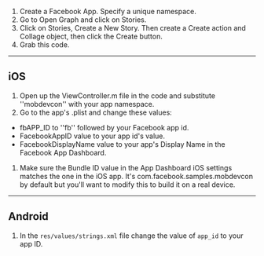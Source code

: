  1. Create a Facebook App. Specify a unique namespace.
 1. Go to Open Graph and click on Stories.
 1. Click on Stories, Create a New Story. Then create a Create action and Collage object, then click the Create button.
 1. Grab this code.

---
## iOS

 1. Open up the ViewController.m file in the code and substitute ''mobdevcon'' with your app namespace.
 1. Go to the app's .plist and change these values:
   
  + fbAPP_ID to ''fb'' followed by your Facebook app id.
  + FacebookAppID value to your app id's value.
  + FacebookDisplayName value to your app's Display Name in the Facebook App Dashboard.

 1. Make sure the Bundle ID value in the App Dashboard iOS settings matches the one in the iOS app. It's com.facebook.samples.mobdevcon by default but you'll want to modify this to build it on a real device.

---
## Android

  1. In the `res/values/strings.xml` file change the value of `app_id` to your app ID.
